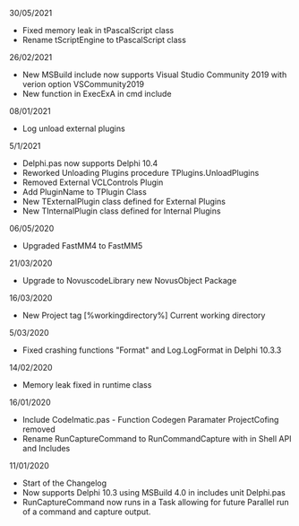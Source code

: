30/05/2021

* Fixed memory leak in tPascalScript class
* Rename tScriptEngine to tPascalScript class
 

26/02/2021

* New MSBuild include now supports Visual Studio Community 2019 with verion option VSCommunity2019
* New function in ExecExA in cmd include

08/01/2021

* Log unload external plugins
  
5/1/2021

* Delphi.pas now supports Delphi 10.4
* Reworked Unloading Plugins procedure TPlugins.UnloadPlugins
* Removed External VCLControls Plugin
* Add PluginName to TPlugin Class
* New TExternalPlugin class defined for External Plugins
* New TInternalPlugin class defined for Internal Plugins

06/05/2020

* Upgraded FastMM4 to FastMM5 

21/03/2020

* Upgrade to NovuscodeLibrary new NovusObject Package

16/03/2020

* New Project tag [%workingdirectory%] Current working directory
  
5/03/2020

* Fixed crashing functions "Format" and Log.LogFormat in Delphi 10.3.3

14/02/2020

* Memory leak fixed in runtime class
  
16/01/2020

* Include CodeImatic.pas - Function Codegen Paramater ProjectCofing removed 
* Rename RunCaptureCommand to RunCommandCapture with in Shell API and Includes 

11/01/2020

* Start of the Changelog
* Now supports Delphi 10.3 using MSBuild 4.0 in includes unit Delphi.pas
* RunCaptureCommand now runs in a Task allowing for future Parallel run of a command and capture output.
 